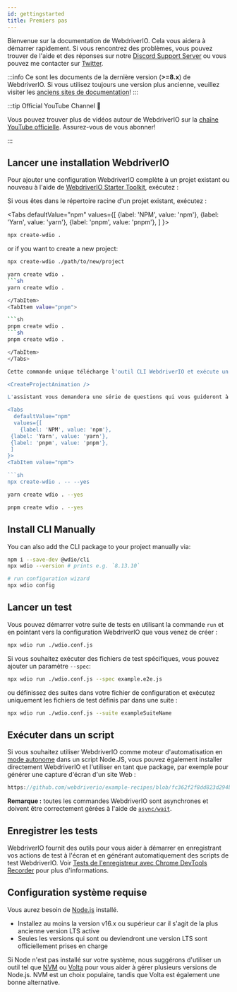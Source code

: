 ```yaml
---
id: gettingstarted
title: Premiers pas
---
```


Bienvenue sur la documentation de WebdriverIO. Cela vous aidera à démarrer rapidement. Si vous rencontrez des problèmes, vous pouvez trouver de l'aide et des réponses sur notre [Discord Support Server](https://discord.webdriver.io) ou vous pouvez me contacter sur [Twitter](https://twitter.com/webdriverio).

:::info
Ce sont les documents de la dernière version (__>=8.x__) de WebdriverIO. Si vous utilisez toujours une version plus ancienne, veuillez visiter les [anciens sites de documentation](/versions)!
:::

<LiteYouTubeEmbed id="rA4IFNyW54c" title="Démarrage avec les guides" />

:::tip Official YouTube Channel 🎥

Vous pouvez trouver plus de vidéos autour de WebdriverIO sur la [chaîne YouTube officielle](https://youtube.com/@webdriverio). Assurez-vous de vous abonner!

:::

## Lancer une installation WebdriverIO

Pour ajouter une configuration WebdriverIO complète à un projet existant ou nouveau à l'aide de [WebdriverIO Starter Toolkit](https://www.npmjs.com/package/create-wdio), exécutez :

Si vous êtes dans le répertoire racine d'un projet existant, exécutez :

<Tabs
  defaultValue="npm"
  values={[
    {label: 'NPM', value: 'npm'},
 {label: 'Yarn', value: 'yarn'},
 {label: 'pnpm', value: 'pnpm'},
 ]
}>
<TabItem value="npm">

```sh
npx create-wdio .
```

or if you want to create a new project:

```sh
npx create-wdio ./path/to/new/project
```

</TabItem>
<TabItem value="yarn">

```sh
yarn create wdio .
```sh
yarn create wdio .

</TabItem>
<TabItem value="pnpm">

```sh
pnpm create wdio .
```sh
pnpm create wdio .

</TabItem>
</Tabs>

Cette commande unique télécharge l'outil CLI WebdriverIO et exécute un assistant de configuration qui vous aide à configurer votre suite de tests.

<CreateProjectAnimation />

L'assistant vous demandera une série de questions qui vous guideront à travers l'installation. You can pass a `--yes` parameter to pick a default set up which will use Mocha with Chrome using the \[Page Object\](https://martinfowler.com/bliki/PageObject.html) pattern.

<Tabs
  defaultValue="npm"
  values={[
    {label: 'NPM', value: 'npm'},
 {label: 'Yarn', value: 'yarn'},
 {label: 'pnpm', value: 'pnpm'},
 ]
}>
<TabItem value="npm">

```sh
npx create-wdio . -- --yes
```

</TabItem>
<TabItem value="yarn">

```sh
yarn create wdio . --yes
```

</TabItem>
<TabItem value="pnpm">

```sh
pnpm create wdio . --yes
```

</TabItem>
</Tabs>

## Install CLI Manually

You can also add the CLI package to your project manually via:

```sh
npm i --save-dev @wdio/cli
npx wdio --version # prints e.g. `8.13.10`

# run configuration wizard
npx wdio config
```

## Lancer un test

Vous pouvez démarrer votre suite de tests en utilisant la commande `run` et en pointant vers la configuration WebdriverIO que vous venez de créer :

```sh
npx wdio run ./wdio.conf.js
```

Si vous souhaitez exécuter des fichiers de test spécifiques, vous pouvez ajouter un paramètre `--spec`:

```sh
npx wdio run ./wdio.conf.js --spec example.e2e.js
```

ou définissez des suites dans votre fichier de configuration et exécutez uniquement les fichiers de test définis par dans une suite :

```sh
npx wdio run ./wdio.conf.js --suite exampleSuiteName
```

## Exécuter dans un script

Si vous souhaitez utiliser WebdriverIO comme moteur d'automatisation en [mode autonome](/docs/setuptypes#standalone-mode) dans un script Node.JS, vous pouvez également installer directement WebdriverIO et l'utiliser en tant que package, par exemple pour générer une capture d'écran d'un site Web :

```js reference useHTTPS
https://github.com/webdriverio/example-recipes/blob/fc362f2f8dd823d294b9bb5f92bd5991339d4591/getting-started/run-in-script.js#L2-L19
```

__Remarque :__ toutes les commandes WebdriverIO sont asynchrones et doivent être correctement gérées à l'aide de [`async/wait`](https://javascript.info/async-await).

## Enregistrer les tests

WebdriverIO fournit des outils pour vous aider à démarrer en enregistrant vos actions de test à l'écran et en générant automatiquement des scripts de test WebdriverIO. Voir [Tests de l'enregistreur avec Chrome DevTools Recorder](/docs/record) pour plus d'informations.

## Configuration système requise

Vous aurez besoin de [Node.js](http://nodejs.org) installé.

- Installez au moins la version v16.x ou supérieur car il s'agit de la plus ancienne version LTS active
- Seules les versions qui sont ou deviendront une version LTS sont officiellement prises en charge

Si Node n'est pas installé sur votre système, nous suggérons d'utiliser un outil tel que [NVM](https://github.com/creationix/nvm) ou [Volta](https://volta.sh/) pour vous aider à gérer plusieurs versions de Node.js. NVM est un choix populaire, tandis que Volta est également une bonne alternative.
